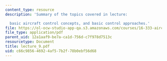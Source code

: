 ```yaml
---
content_type: resource
description: 'Summary of the topics covered in lecture:

  basic aircraft control concepts, and basic control approaches.'
file: https://ol-ocw-studio-app-qa.s3.amazonaws.com/courses/16-333-aircraft-stability-and-control-fall-2004/c66c985646924af57b2f78b0ebf56d68_lecture_9.pdf
file_type: application/pdf
parent_uid: 12a1aaf9-be7a-ca1d-756d-c7f978d7513c
resourcetype: Document
title: lecture_9.pdf
uid: c66c9856-4692-4af5-7b2f-78b0ebf56d68
---
```

